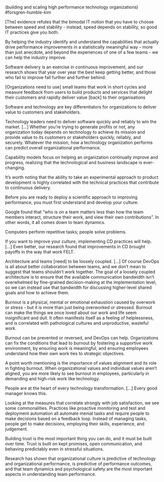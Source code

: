 (building and scaling high performance technology organizations)
#forsgren-humble-kim

\[The\] evidence refutes that the bimodal IT notion that you have to choose between speed and stability - instead, speed depends on stability, so good IT practices give you both.

  

By helping the industry identify and understand the capabilities that actually drive performance improvements in a statistically meaningful way - more than just anecdote, and beyond the experiences of one of a few teams - we can help the industry improve. 

  

Software delivery is an exercise in continuous improvement, and our research shows that year over year the best keep getting better, and those who fail to improve fall further and further behind. 

  

\[Organizations need to use\] small teams that work in short cycles and measure feedback from users to build products and services that delight their customers and rapidly deliver value \[back\] to their organisations

  

Software and technology are key differentiators for organizations to deliver value to customers and stakeholders.

  

Technology leaders need to deliver software quickly and reliably to win the market. \[...\] Whether you’re trying to generate profits or not, any organization today depends on technology to achieve its mission and provide value to its customers or stakeholders quickly, reliably, and securely. Whatever the mission, how a technology organization performs can predict overall organizational performance. 

  

Capability models focus on helping an organization continually improve and progress, realizing that the technological and business landscape is ever-changing.

  

It’s worth noting that the ability to take an experimental approach to product development is highly correlated with the technical practices that contribute to continuous delivery.

  

Before you are ready to deploy a scientific approach to improving performance, you must first understand and develop your culture. 

  

Google found that “who is on a team matters less than how the team members interact, structure their work, and view their own contributions”. In other words, it all comes down to team dynamics. 

  

Computers perform repetitive tasks; people solve problems. 

  

If you want to improve your culture, implementing CD practices will help. \[...\] Even better, our research found that improvements in CD brought payoffs in the way that work FELT. 

  

Architecture and teams \[need\] to be loosely coupled. \[...\] Of course DevOps is all about better collaboration between teams, and we don’t mean to suggest that teams shouldn’t work together. The goal of a loosely coupled architecture is to ensure that the available communication bandwidth isn’t overwhelmed by fine-grained decision-making at the implementation level, so we can instead use that bandwidth for discussing higher-level shared goals and how to achieve them.

  

Burnout is a physical, mental or emotional exhaustion caused by overwork or stress - but it is more than just being overworked or stressed. Burnout can make the things we once loved about our work and life seem insignificant and dull. It often manifests itself as a feeling of helplessness, and is correlated with pathological cultures and unproductive, wasteful work. 

  

Burnout can be prevented or reversed, and DevOps can help. Organizations can fix the conditions that lead to burnout by fostering a supportive work environment, by ensuring work is meaningful, and ensuring employees understand how their own work ties to strategic objectives. 

  

A point worth mentioning is the importance of values alignment and its role in fighting burnout. When organizational values and individual values aren’t aligned, you are more likely to see burnout in employees, particularly in demanding and high-risk work like technology.

  

People are at the heart of every technology transformation. \[...\] Every good manager knows this. 

  

Looking at the measures that correlate strongly with job satisfaction, we see some commonalities. Practices like proactive monitoring and test and deployment automation all automate menial tasks and require people to make decisions based on a feedback loop. Instead of managing tasks, people get to make decisions, employing their skills, experience, and judgement. 

  

Building trust is the most important thing you can do, and it must be built over time. Trust is built on kept promises, open communication, and behaving predictably even in stressful situations.

  

Research has shown that organizational culture is predictive of technology and organizational performance, is predictive of performance outcomes, and that team dynamics and psychological safety are the most important aspects in understanding team performance.
